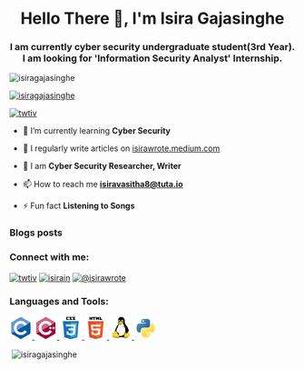 <h1 align="center">Hello There 👋, I'm Isira Gajasinghe</h1>
<h3 align="center">I am currently cyber security undergraduate student(3rd Year). I am looking for 'Information Security Analyst' Internship.</h3>

<p align="left"> <img src="https://komarev.com/ghpvc/?username=isiragajasinghe&label=Profile%20views&color=0e75b6&style=flat" alt="isiragajasinghe" /> </p>

<p align="left"> <a href="https://github.com/ryo-ma/github-profile-trophy"><img src="https://github-profile-trophy.vercel.app/?username=isiragajasinghe" alt="isiragajasinghe" /></a> </p>

<p align="left"> <a href="https://twitter.com/twtiv" target="blank"><img src="https://img.shields.io/twitter/follow/twtiv?logo=twitter&style=for-the-badge" alt="twtiv" /></a> </p>

- 🌱 I’m currently learning **Cyber Security**

- 📝 I regularly write articles on [isirawrote.medium.com](isirawrote.medium.com)

- 💬 I am **Cyber Security Researcher, Writer**

- 📫 How to reach me **isiravasitha8@tuta.io**

- ⚡ Fun fact **Listening to Songs**

### Blogs posts
<!-- BLOG-POST-LIST:START -->
<!-- BLOG-POST-LIST:END -->

<h3 align="left">Connect with me:</h3>
<p align="left">
<a href="https://twitter.com/twtiv" target="blank"><img align="center" src="https://raw.githubusercontent.com/rahuldkjain/github-profile-readme-generator/master/src/images/icons/Social/twitter.svg" alt="twtiv" height="30" width="40" /></a>
<a href="https://linkedin.com/in/isirain" target="blank"><img align="center" src="https://raw.githubusercontent.com/rahuldkjain/github-profile-readme-generator/master/src/images/icons/Social/linked-in-alt.svg" alt="isirain" height="30" width="40" /></a>
<a href="https://medium.com/@isirawrote" target="blank"><img align="center" src="https://raw.githubusercontent.com/rahuldkjain/github-profile-readme-generator/master/src/images/icons/Social/medium.svg" alt="@isirawrote" height="30" width="40" /></a>
</p>

<h3 align="left">Languages and Tools:</h3>
<p align="left"> <a href="https://www.cprogramming.com/" target="_blank" rel="noreferrer"> <img src="https://raw.githubusercontent.com/devicons/devicon/master/icons/c/c-original.svg" alt="c" width="40" height="40"/> </a> <a href="https://www.w3schools.com/cpp/" target="_blank" rel="noreferrer"> <img src="https://raw.githubusercontent.com/devicons/devicon/master/icons/cplusplus/cplusplus-original.svg" alt="cplusplus" width="40" height="40"/> </a> <a href="https://www.w3schools.com/css/" target="_blank" rel="noreferrer"> <img src="https://raw.githubusercontent.com/devicons/devicon/master/icons/css3/css3-original-wordmark.svg" alt="css3" width="40" height="40"/> </a> <a href="https://www.w3.org/html/" target="_blank" rel="noreferrer"> <img src="https://raw.githubusercontent.com/devicons/devicon/master/icons/html5/html5-original-wordmark.svg" alt="html5" width="40" height="40"/> </a> <a href="https://www.linux.org/" target="_blank" rel="noreferrer"> <img src="https://raw.githubusercontent.com/devicons/devicon/master/icons/linux/linux-original.svg" alt="linux" width="40" height="40"/> </a> <a href="https://www.python.org" target="_blank" rel="noreferrer"> <img src="https://raw.githubusercontent.com/devicons/devicon/master/icons/python/python-original.svg" alt="python" width="40" height="40"/> </a> </p>

<p>&nbsp;<img align="center" src="https://github-readme-stats.vercel.app/api?username=isiragajasinghe&show_icons=true&locale=en" alt="isiragajasinghe" /></p>


